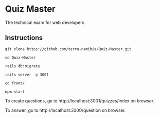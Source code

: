 # Quiz Master

The technical exam for web developers.


## Instructions
```git clone https://github.com/terra-namibia/Quiz-Master.git```

```cd Quiz-Master```

```rails db:migrate```

```rails server -p 3001```

```cd front/```

```npm start```

To create questions, go to http://localhost:3001/quizzes/index on browser.

To answer, go to http://localhost:3000/question on browser.
